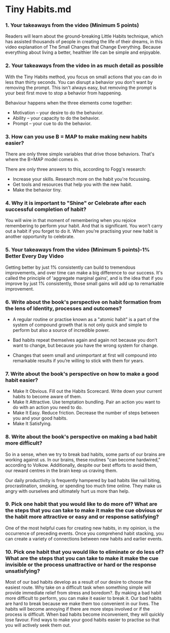 # Tiny Habits.md

### 1. Your takeaways from the video (Minimum 5 points)

Readers will learn about the ground-breaking Little Habits technique, which has assisted thousands of people in creating the life of their dreams, in this video explanation of The Small Changes that Change Everything. Because everything about living a better, healthier life can be simple and enjoyable.

### 2. Your takeaways from the video in as much detail as possible

With the Tiny Habits method, you focus on small actions that you can do in less than thirty seconds. You can disrupt a behavior you don't want by removing the prompt. This isn't always easy, but removing the prompt is your best first move to stop a behavior from happening.

Behaviour happens when the three elements come together:

- Motivation – your desire to do the behavior.
- Ability – your capacity to do the behavior.
- Prompt – your cue to do the behavior.

### 3. How can you use B = MAP to make making new habits easier?

There are only three simple variables that drive those behaviors. That's where the B=MAP model comes in.

There are only three answers to this, according to Fogg's research:

- Increase your skills. Research more on the habit you're focussing.
- Get tools and resources that help you with the new habit.
- Make the behavior tiny.

### 4. Why it is important to "Shine" or Celebrate after each successful completion of habit?

You will wire in that moment of remembering when you rejoice remembering to perform your habit. And that is significant. You won't carry out a habit if you forget to do it. When you're practising your new habit is another opportunity to celebrate.

### 5. Your takeaways from the video (Minimum 5 points)-1% Better Every Day Video

Getting better by just 1% consistently can build to tremendous improvements, and over time can make a big difference to our success. It's called the principle of 'aggregate marginal gains', and is the idea that if you improve by just 1% consistently, those small gains will add up to remarkable improvement.

### 6. Write about the book's perspective on habit formation from the lens of Identity, processes and outcomes?

- A regular routine or practise known as a "atomic habit" is a part of the system of compound growth that is not only quick and simple to perform but also a source of incredible power.

- Bad habits repeat themselves again and again not because you don’t want to change, but because you have the wrong system for change.

- Changes that seem small and unimportant at first will compound into remarkable results if you’re willing to stick with them for years.

### 7. Write about the book's perspective on how to make a good habit easier?

- Make It Obvious. Fill out the Habits Scorecard. Write down your current habits to become aware of them.
- Make It Attractive. Use temptation bundling. Pair an action you want to do with an action you need to do.
- Make It Easy. Reduce friction. Decrease the number of steps between you and your good habits.
- Make It Satisfying.

### 8. Write about the book's perspective on making a bad habit more difficult?

So in a sense, when we try to break bad habits, some parts of our brains are working against us. In our brains, these routines "can become hardwired," according to Volkow. Additionally, despite our best efforts to avoid them, our reward centres in the brain keep us craving them.

Our daily productivity is frequently hampered by bad habits like nail biting, procrastination, smoking, or spending too much time online. They make us angry with ourselves and ultimately hurt us more than help.

### 9. Pick one habit that you would like to do more of? What are the steps that you can take to make it make the cue obvious or the habit more attractive or easy and or response satisfying?

One of the most helpful cues for creating new habits, in my opinion, is the occurrence of preceding events. Once you comprehend habit stacking, you can create a variety of connections between new habits and earlier events.

### 10. Pick one habit that you would like to eliminate or do less of? What are the steps that you can take to make it make the cue invisible or the process unattractive or hard or the response unsatisfying?

Most of our bad habits develop as a result of our desire to choose the easiest route. Why take on a difficult task when something simple will provide immediate relief from stress and boredom?. By making a bad habit more difficult to perform, you can make it easier to break it. Our bad habits are hard to break because we make them too convenient in our lives. The habits will become annoying if there are more steps involved or if the process is difficult. When bad habits become inconvenient, they will quickly lose favour. Find ways to make your good habits easier to practise so that you will actively seek them out.